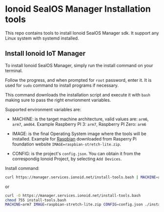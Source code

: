 # Ionoid SealOS Manager Installation tools

This repo contains tools to install Ionoid SealOS Manager sdk. It
support any Linux system with systemd installed.


## Install Ionoid IoT Manager

To install Ionoid SealOS Manager, simply run the install command
on your terminal.

Follow the progress, and when prompted for `root` password, enter it.
It is used for `sudo` command to install programs if necessary.

This command downloads the installation script and execute it with
`bash` making sure to pass the right envrionment variables.


Supported environment variables are:

* MACHINE: is the target machine architecture, valid values are: `arm6`,
        `arm7`, `amd64`.
Example Raspberry PI 3: `arm7`, Raspberry PI Zero: `arm6`


* IMAGE: is the final Operating System image where the tools will be
installed. Example for [Raspbian](https://www.raspberrypi.org/downloads/raspbian/) downloaded from Rasperry Pi foundation website `IMAGE=raspbian-stretch-lite.zip`.


* CONFIG: is the project's `config.json`. You can obtain it from the
correspondig Ionoid Project, by selecting `Add Devices`.


Install command:

```bash
curl https://manager.services.ionoid.net/install-tools.bash | MACHINE=arm7 IMAGE=raspbian-stretch-lite.zip CONFIG=config.json bash
```

or

```bash
curl -O https://manager.services.ionoid.net/install-tools.bash
chmod 755 install-tools.bash
MACHINE=arm7 IMAGE=raspbian-stretch-lite.zip CONFIG=config.json ./install-tools.bash
```
